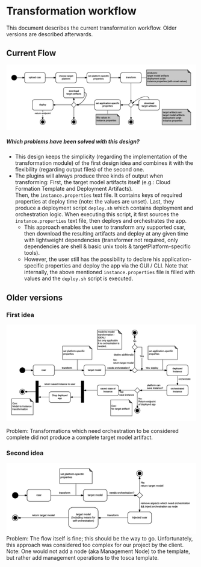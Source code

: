 # Transformation workflow

This document describes the current transformation workflow.
Older versions are described afterwards.

## Current Flow
![Flow of transformation, current solution](transformation-flow-flex.png)

##### Which problems have been solved with this design?
- This design keeps the simplicity (regarding the implementation of the transformation module) of the first design idea and combines it with the flexibility (regarding output files) of the second one.  
- The plugins will always produce three kinds of output when transforming: First, the target model artifacts itself (e.g.: Cloud Formation Template and Deployment Artifacts).  
Then, the `instance.properties` text file. It contains keys of required properties at deploy time (note: the values are unset).
Last, they produce a deployment script `deploy.sh` which contains deployment and orchestration logic. When executing this script, it first sources the `instance.properties` text file, then deploys and orchestrates the app.
    - This approach enables the user to transform any supported csar, then download the resulting artifacts and deploy at any given time with lightweight dependencies (transformer not required, only dependencies are shell & basic unix tools & targetPlatform-specific tools).
    - However, the user still has the possibility to declare his application-specific properties and deploy the app via the GUI / CLI. Note that internally, the above mentioned `instance.properties` file is filled with values and the `deploy.sh` script is executed.




## Older versions

### First idea
![Flow of transformation, client idea](transformation-flow.png)

Problem: Transformations which need orchestration to be considered complete did not produce a complete target model artifact.
### Second idea

![Flow of transformation, architects idea](transformation-flow-alternative.png)
Problem: The flow itself is fine; this should be the way to go. Unfortunately, this approach was considered too complex for our project by the client.
Note: One would not add a node (aka Management Node) to the template, but rather add management operations to the tosca template.

